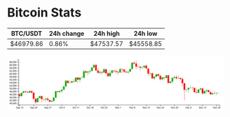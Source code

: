 # Bitcoin Stats

BTC/USDT|24h change|24h high|24h low|
|---|---|---|---|
|$46979.86|0.86%|$47537.57|$45558.85|

<img src="./chart.svg">
